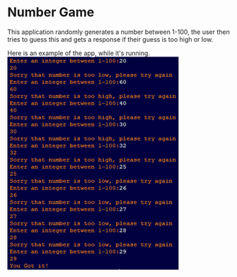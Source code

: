 # Number Game

This application randomly generates a number between 1-100, the user then tries to guess this and gets a response if their guess is too high or low.

Here is an example of the app, while it's running.
![Number Game](https://github.com/Grey-Matter12302/Programming-1-Portfolio/blob/master/NumberGame/NumberGameExample.PNG)
